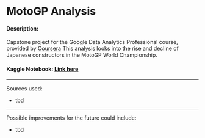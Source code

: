 # MotoGP Analysis

#### Description:
Capstone project for the Google Data Analytics Professional course, provided by [Coursera](https://www.coursera.org/professional-certificates/google-data-analytics)
This analysis looks into the rise and decline of Japanese constructors in the MotoGP World Championship.

#### Kaggle Notebook: [Link here](https://www.kaggle.com/code/mikeenting/motogp-rise-and-decline-of-japanese-constructors)

----------
Sources used:
- tbd

---------
Possible improvements for the future could include:
- tbd